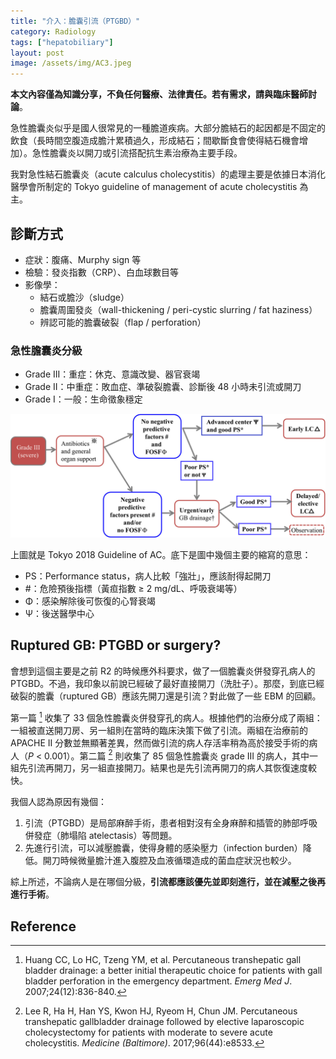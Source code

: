 ```yaml
---
title: "介入：膽囊引流（PTGBD）"
category: Radiology
tags: ["hepatobiliary"]
layout: post
image: /assets/img/AC3.jpeg
---
```


**本文內容僅為知識分享，不負任何醫療、法律責任。若有需求，請與臨床醫師討論**。

急性膽囊炎似乎是國人很常見的一種膽道疾病。大部分膽結石的起因都是不固定的飲食（長時間空腹造成膽汁累積過久，形成結石；間歇斷食會使得結石機會增加）。急性膽囊炎以開刀或引流搭配抗生素治療為主要手段。

我對急性結石膽囊炎（acute calculus cholecystitis）的處理主要是依據日本消化醫學會所制定的 Tokyo guideline of management of acute cholecystitis 為主。

## 診斷方式

- 症狀：腹痛、Murphy sign 等
- 檢驗：發炎指數（CRP）、白血球數目等
- 影像學：
  - 結石或膽沙（sludge）
  - 膽囊周圍發炎（wall-thickening / peri-cystic slurring / fat haziness）
  - 辨認可能的膽囊破裂（flap / perforation）

### 急性膽囊炎分級

- Grade III：重症：休克、意識改變、器官衰竭
- Grade II：中重症：敗血症、準破裂膽囊、診斷後 48 小時未引流或開刀
- Grade I：一般：生命徵象穩定

![AC3](/assets/img/AC3.jpeg)

上圖就是 Tokyo 2018 Guideline of AC。底下是圖中幾個主要的縮寫的意思：

- PS：Performance status，病人比較「強壯」，應該耐得起開刀
- #：危險預後指標（黃疸指數 ≥ 2 mg/dL、呼吸衰竭等）
- Φ：感染解除後可恢復的心腎衰竭
- Ψ：後送醫學中心

## Ruptured GB: PTGBD or surgery?

會想到這個主要是之前 R2 的時候應外科要求，做了一個膽囊炎併發穿孔病人的 PTGBD。不過，我印象以前說已經破了最好直接開刀（洗肚子）。那麼，到底已經破裂的膽囊（ruptured GB）應該先開刀還是引流？對此做了一些 EBM 的回顧。

第一篇 [^1] 收集了 33 個急性膽囊炎併發穿孔的病人。根據他們的治療分成了兩組：一組被直送開刀房、另一組則在當時的臨床決策下做了引流。兩組在治療前的 APACHE II 分數並無顯著差異，然而做引流的病人存活率稍為高於接受手術的病人（_P_ < 0.001）。第二篇 [^2] 則收集了 85 個急性膽囊炎 grade III 的病人，其中一組先引流再開刀，另一組直接開刀。結果也是先引流再開刀的病人其恢復速度較快。

我個人認為原因有幾個：

1. 引流（PTGBD）是局部麻醉手術，患者相對沒有全身麻醉和插管的肺部呼吸併發症（肺塌陷 atelectasis）等問題。
2. 先進行引流，可以減壓膽囊，使得身體的感染壓力（infection burden）降低。開刀時候微量膽汁進入腹腔及血液循環造成的菌血症狀況也較少。

綜上所述，不論病人是在哪個分級，**引流都應該優先並即刻進行，並在減壓之後再進行手術**。

## Reference

[^1]: Huang CC, Lo HC, Tzeng YM, et al. Percutaneous transhepatic gall bladder drainage: a better initial therapeutic choice for patients with gall bladder perforation in the emergency department. _Emerg Med J_. 2007;24(12):836-840.
[^2]: Lee R, Ha H, Han YS, Kwon HJ, Ryeom H, Chun JM. Percutaneous transhepatic gallbladder drainage followed by elective laparoscopic cholecystectomy for patients with moderate to severe acute cholecystitis. _Medicine (Baltimore)_. 2017;96(44):e8533.
